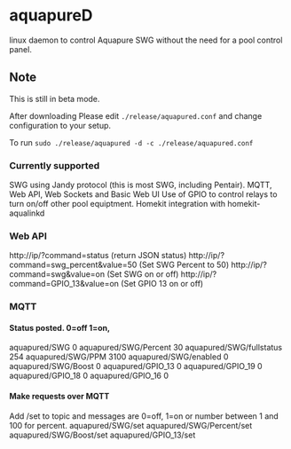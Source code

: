 # aquapureD  
linux daemon to control Aquapure SWG without the need for a pool control panel.

## Note
This is still in beta mode.

After downloading
Please edit `./release/aquapured.conf` and change configuration to your setup.

To run
```sudo ./release/aquapured -d -c ./release/aquapured.conf```

### Currently supported
SWG using Jandy protocol (this is most SWG, including Pentair).
MQTT, Web API, Web Sockets and Basic Web UI
Use of GPIO to control relays to turn on/off other pool equiptment.
Homekit integration with homekit-aqualinkd

### Web API
http://ip/?command=status                   (return JSON status)
http://ip/?command=swg_percent&value=50     (Set SWG Percent to 50)
http://ip/?command=swg&value=on             (Set SWG on or off)
http://ip/?command=GPIO_13&value=on          (Set GPIO 13 on or off)

### MQTT
#### Status posted.  0=off 1=on,
aquapured/SWG 0
aquapured/SWG/Percent 30
aquapured/SWG/fullstatus 254
aquapured/SWG/PPM 3100
aquapured/SWG/enabled 0
aquapured/SWG/Boost 0
aquapured/GPIO_13 0
aquapured/GPIO_19 0
aquapured/GPIO_18 0
aquapured/GPIO_16 0

#### Make requests over MQTT
Add /set to topic and messages are 0=off, 1=on or number between 1 and 100 for percent. 
aquapured/SWG/set
aquapured/SWG/Percent/set
aquapured/SWG/Boost/set
aquapured/GPIO_13/set


